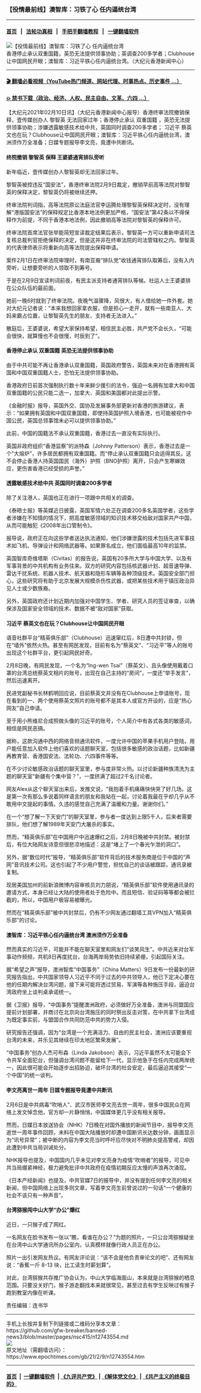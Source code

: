 ### 【役情最前线】澳智库：习铁了心 任内逼统台湾
------------------------

#### [首页](https://github.com/gfw-breaker/banned-news3/blob/master/README.md) &nbsp;&nbsp;|&nbsp;&nbsp; [法轮功真相](https://github.com/begood0513/basic/blob/master/README.md)  &nbsp;&nbsp;|&nbsp;&nbsp; [手把手翻墙教程](https://github.com/gfw-breaker/guides/wiki)  &nbsp;&nbsp;|&nbsp;&nbsp; [一键翻墙软件](https://github.com/gfw-breaker/nogfw/blob/master/README.md)  



<div><img alt="【役情最前线】澳智库：习铁了心 任内逼统台湾" class="attachment-djy_600_400 size-djy_600_400 wp-post-image" src="https://i.epochtimes.com/assets/uploads/2021/02/b6b58df4ad1cc19fb3f37f50a509813d-600x400.jpg"/>
<div class="caption">
 香港停止承认双重国籍，英恐无法提供领事协助；英调查200多学者；Clubhouse让中国网民开眼；澳智库：习近平铁心任内逼统台湾。（大纪元香港新闻中心）
</div></div><hr/>

#### [ 🎬  翻墙必看视频（YouTube热门频道、网站代理、时事热点、历史事件 ...）](https://github.com/gfw-breaker/links/blob/master/banned.md)

#### [ 💥  禁书下载（政治、经济、人权、民主自由、文革、六四 ...）](https://github.com/gfw-breaker/books/blob/master/README.md)

<div><p>
 【大纪元2021年02月10日讯】（大纪元香港新闻中心报导）香港终审法院撤销保释，壹传媒创办人
 <ok href="https://www.epochtimes.com/gb/tag/%E9%BB%8E%E6%99%BA%E8%8B%B1.html">
  黎智英
 </ok>
 无法回家过年；香港停止承认
 <ok href="https://www.epochtimes.com/gb/tag/%E5%8F%8C%E9%87%8D%E5%9B%BD%E7%B1%8D.html">
  双重国籍
 </ok>
 ，英恐无法提供领事协助；涉嫌透露敏感技术给中共，英国同时调查200多学者；
 <ok href="https://www.epochtimes.com/gb/tag/%E4%B9%A0%E8%BF%91%E5%B9%B3.html">
  习近平
 </ok>
 蔡英文也在玩？Clubhouse让中国网民开眼；澳智库：习近平铁心任内逼统台湾，澳洲须作万全准备；日媒专题报导李文亮，竟遭中共断讯。
</p>
<p>
</p>
<h4>
 终院撤销
 <ok href="https://www.epochtimes.com/gb/tag/%E9%BB%8E%E6%99%BA%E8%8B%B1.html">
  黎智英
 </ok>
 保释 王婆婆通宵排队旁听
</h4>
<p>
 新年临近，壹传媒创办人黎智英却无法回家过年。
</p>
<p>
 黎智英被控违反“国安法”，香港终审法院2月9日裁定，撤销早前高等法院对黎智英的保释决定，黎智英仍将被继续还押。
</p>
<p>
 终审法院判词指，高等法院原讼法庭法官李运腾处理黎智英保释决定时，没有理解“港版国安法”的保释规定比香港本地法例更加严格，“国安法”第42条以不得保释作为前提，不同于香港本地法例，因此撤销高等法院对黎智英的保释许可。
</p>
<p>
 终审法院首席法官张举能简短宣读裁定结果后表示，黎智英一方可以重新申请司法复核总裁判官拒绝保释的决定，但是这并非在终审法院的司法管辖权之内。黎智英的代表律师表示将重新向高等法院提出保释申请。
</p>
<p>
 案件2月1日在终审法院审理时，有南亚裔“排队党”收钱通宵排队取筹后，没有入内旁听，让想要旁听的人领取不到筹号。
</p>
<p>
 于是在2月9日宣读判词前夜，有民主派支持者通宵排队等候。社运人士王婆婆排在公众队伍的最前面。
</p>
<p>
 她前一晚6时就到了终审法院。夜晚气温骤降，风很大，有人借给她一件外套。她对大纪元记者说：“本来我想回家拿衣服，但是担心一走开，就有一些南亚人、大妈来霸占位置，让黎智英先生的朋友、支持者无法进入。”
</p>
<p>
 散庭后，王婆婆说，希望大家保持希望，相信民主必胜，共产党不会长久，“可能会很快，就算慢也不会很慢，时辰到了”。
</p>
<h4>
 香港停止承认
 <ok href="https://www.epochtimes.com/gb/tag/%E5%8F%8C%E9%87%8D%E5%9B%BD%E7%B1%8D.html">
  双重国籍
 </ok>
 英恐无法提供领事协助
</h4>
<p>
 由于中共可能不再让香港承认双重国籍，英国政府警告，英国未来对在香港拥有英国和中国双重国籍人士，恐怕无法提供领事协助。
</p>
<p>
 香港政府日前首次强制执行数十年来鲜少援引的法令，强迫一名拥有加拿大和中国双重国籍的公民只能二选一，加拿大、英国和美国都对此提出示警。
</p>
<p>
 《金融时报》报导，英国外交、国协及发展事务部更新对香港的旅游建议，表示：“如果拥有英国和中国双重国籍，即使持英国护照入境香港，也可能被视作中国公民，英国总领事馆未必可以提供领事协助。”
</p>
<p>
 此前，中国的国籍法不承认双重国籍，香港过去一直没有实际执行。
</p>
<p>
 英国非政府组织“香港监察”的派特森（Johnny Patterson）表示，香港过去是一个“大熔炉”，许多居民都拥有双重国籍。而“停止承认双重国籍只会适得其反。这不会停止香港人持英国国民（海外）护照（BNO护照）离开，只会产生寒蝉效应，更伤害香港已经受损的声誉。”
</p>
<h4>
 透露敏感技术给中共 英国同时调查200多学者
</h4>
<p>
 除了关注港人，英国也正在进行一项跟中共相关的调查。
</p>
<p>
 《泰晤士报》等英媒近日披露，英国军情六处正在调查200多名英国学者，这些学者涉嫌在不知情的情况下，把高度敏感领域的知识技术移交给敌对国家共产中国，从而可能触犯《2008年出口管制令》。
</p>
<p>
 报导说，政府正在向这些学者送达执法通知，他们涉嫌泄露的技术包括先进军事技术如飞机、导弹设计和网络武器等。如果罪名成立，他们面临最高10年的监禁。
</p>
<p>
 英国智库奇维塔斯（Civitas）的报告说，英国有20多所大学与中国大学、以及有军事背景的中共机构有业务往来。双方的研究内容包括核武器计划、超音速导弹、雷达干扰系统、机器人技术、航天器和隐形车辆等各种顶级技术。英国安全部门担心，这些研究将有助于北京发展大规模杀伤性武器，或把某些技术用于镇压政治异见人士或少数族裔。
</p>
<p>
 另外，英国政府还计划近期内加强对中国学生、学者、研究人员的签证审查，以确保涉及国家安全领域的技术、数据不被“敌对国家”获取。
</p>
<h4>
 <ok href="https://www.epochtimes.com/gb/tag/%E4%B9%A0%E8%BF%91%E5%B9%B3.html">
  习近平
 </ok>
 蔡英文也在玩？Clubhouse让中国网民开眼
</h4>
<p>
 语音社群平台“精英俱乐部”（Clubhouse）迅速窜红后，8日遭中共封锁，但在“墙外”依然火热。甚至有网民发现，目前有名为“蔡英文”、“习近平”等人的账号出现这个社群平台，更引起网民好奇。
</p>
<p>
 2月8日晚，有网民发现，一个名为“Ing-wen Tsai”（蔡英文）、且头像使用戴着口罩的台湾总统蔡英文相片的账号，出现在自己主持的“房间”，一度还“举手发言”，然后迅速离开。
</p>
<p>
 民进党副秘书长林鹤明回应说，目前蔡英文并没有在Clubhouse上申请账号，现在看到的一、两个使用蔡英文照片的账号都不是其本人或官方开设的，应是“热心网友”自己申请。
</p>
<p>
 至于用小熊维尼合成照做头像的习近平的账号，个人简介中有各式各类的敏感词，相信是网民恶搞。
</p>
<p>
 据称，这款沟通中西的网络音频通讯软件，一度允许中国的苹果手机用户登陆，用户能任意加入软件上他们喜欢的话题聊天室，包括很多敏感的政治话题，比如新疆再教育营、香港国安法、法轮功、六四事件等等。
</p>
<p>
 在不少讨论敏感政治话题的聊天室里，参与度非常火热。以讨论新疆种族清洗为主题的聊天室“新疆有个集中营？”，一度挤满了超过2千名讨论者。
</p>
<p>
 网友Alex从这个聊天室出来后，发推文说，“我抱着手机痛痛快快哭了好几场。这是第一次有那么多说着同样语言的朋友和我站在一起，讨论着我最在乎却几乎从不敢用中文提起的事情。久违的感觉自己充满了温暖和力量。谢谢你们。”
</p>
<p>
 在一个“想了解一下天安门”的聊天室里，参与者一度达到上限5千人，后来者需要排队，他们想了解1989年天安门大屠杀的事实。
</p>
<p>
 然而，“精英俱乐部”在中国用户中迅速爆红之后，2月8日晚被中共封禁。被封禁后，有位大陆网友诗意但很悲凉地描述：这是“堵上了一个春光乍泄的洞口”。
</p>
<p>
 另外，据“数位时代”报导，“精英俱乐部”软件背后的技术服务商是位于中国的“声网”音讯技术公司。这也引起了不少用户警觉，担忧自己的谈话被跟踪，通讯录被复制。
</p>
<p>
 现居美国加州的前新浪微博内容审核员刘力朋说，“精英俱乐部”软件使用通讯录的邀请方式，本身已经让大陆的使用者处于危险中。而且短信、验证码等等都会被拦截的，所以，中国用户极容易被曝光。
</p>
<p>
 然而在“精英俱乐部”被中共封禁后，仍有不少网友通过翻墙工具VPN加入“精英俱乐部”的讨论。
</p>
<h4>
 澳智库：习近平铁心任内逼统台湾 澳洲须作万全准备
</h4>
<p>
 然而真实的习近平，可能并不能在聊天室里和网友们“谈笑风生”。中共近来对台军事动作频频，共机8日再度扰台，台海两岸局势依旧持续紧绷，引起国际关注。
</p>
<p>
 据“希望之声”报导，澳洲智库“中国事务”（China Matters）9日发布一份最新的研究报告指出，中共国家领导人习近平不同于过去的中共领导人，他已下定决心要在他的任期内解决台湾问题，接下来可能将透过贸易、军演等各种施压手段，逼迫台湾政府坐上谈判桌承诺统一。
</p>
<p>
 据《卫报》报导，“中国事务”提醒澳洲政府，必须做好万全准备，澳洲与同盟国应提前计划部署，并商讨在北京向台湾施压的同时祭出反击对策，在中共拿下台湾成为既定事实前，与盟国合作共同防范中共的势力入侵。
</p>
<p>
 研究报告还强调，因为“台湾是一个充满活力、自由的民主社会，澳洲应该要重视台湾的未来，并乐见其继续在印太地区繁荣发展”。
</p>
<p>
 “中国事务”创办人杰可布森（Linda Jakobson）表示，习近平虽然不太可能会下令共军全面犯台，但强调台湾问题不能留给下一代，显示他急于在任内完成两岸统一，因此很可能会开始逐步出招胁迫，破坏台湾的社会安定，最后逼迫其接受“一个中国”的统一谈判。
</p>
<h4>
 李文亮离世一周年 日媒专题报导竟遭中共断讯
</h4>
<p>
 2月6日是中共病毒“吹哨人”、武汉市医师李文亮去世一周年，很多中国民众在网络上发文悼念他，官方却一片静悄悄，中国媒体更几乎没有相关报导。
</p>
<p>
 然而，日媒日本放送协会（NHK）7日晚在对国外播放的新闻节目中，报导李文亮逝世一周年事件回顾，未料在中国大陆播放时却遭中国断讯长达数分钟，画面显示为“讯号异常”；被中断的内容为李文亮当时呼吁应尽快对不明肺炎提高警戒，却因此遭到中共当局训诫处分。
</p>
<p>
 NHK报导也提及，中国国内几乎未见对李文亮身为疫情“吹哨者”的报导，可见中共当局绷紧神经，极力避免批评中共政府在疫情初期反应太慢的声浪再次涌现。
</p>
<p>
 《日本产经新闻》也提及，中共官媒7日的报导中，并没有提到任何李文亮的相关新闻，但中国网络上出现多则文章，写着李文亮生前曾说过的一句话“一个健康的社会不该只有一种声音”。
</p>
<h4>
 台湾猕猴闯中山大学“办公”爆红
</h4>
<p>
 近日，一只猴子成了网红。
</p>
<p>
 一名网友在脸书发布一张以“瞧，看谁在办公？”为题的照片，一只公台湾猕猴疑坐在台湾中山大学通讯所办公室内，认真模样就像行政人员正在办公。
</p>
<p>
 照片一出引发网友热议。有网友评论说：“该不会是他负责审论文的吧”、还有网友说：“香蕉一斤 8-13 块，比工读生时薪划算”。
</p>
<p>
 对此，台湾猕猴共存推广协会认为，中山大学临海面山，本来就是台湾猕猴的栖息范围。只要没关好门，猴子游走翻找本来就很常见，甚至过去有学生反映过有猴子跑到教室内像在听课。
</p>
<p>
 责任编辑：连书华
</p>
</div>
<hr/>
手机上长按并复制下列链接或二维码分享本文章：<br/>
https://github.com/gfw-breaker/banned-news3/blob/master/pages/nsc415/n12743554.md <br/>
<a href='https://github.com/gfw-breaker/banned-news3/blob/master/pages/nsc415/n12743554.md'><img src='https://github.com/gfw-breaker/banned-news3/blob/master/pages/nsc415/n12743554.md.png'/></a> <br/>
原文地址（需翻墙访问）：https://www.epochtimes.com/gb/21/2/9/n12743554.htm


------------------------
#### [首页](https://github.com/gfw-breaker/banned-news3/blob/master/README.md) &nbsp;|&nbsp; [一键翻墙软件](https://github.com/gfw-breaker/nogfw/blob/master/README.md) &nbsp;| [《九评共产党》](https://github.com/gfw-breaker/9ping.md/blob/master/README.md#九评之一评共产党是什么) | [《解体党文化》](https://github.com/gfw-breaker/jtdwh.md/blob/master/README.md) | [《共产主义的终极目的》](https://github.com/gfw-breaker/gczydzjmd.md/blob/master/README.md)


<img src='http://gfw-breaker.win/banned-news3/pages/nsc415/n12743554.md' width='0px' height='0px'/>